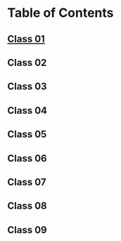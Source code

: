 # Table of Contents

## [Class 01](102-ops/class-01-reading-notes.md)
## Class 02
## Class 03
## Class 04
## Class 05
## Class 06
## Class 07
## Class 08
## Class 09

